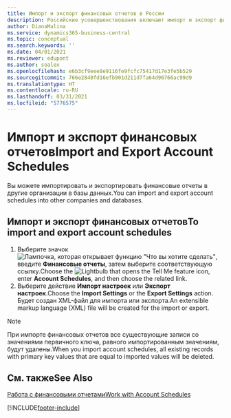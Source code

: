 ```yaml
---
title: Импорт и экспорт финансовых отчетов в России
description: Российские усовершенствования включают импорт и экспорт финансовых отчетов.
author: DianaMalina
ms.service: dynamics365-business-central
ms.topic: conceptual
ms.search.keywords: ''
ms.date: 04/01/2021
ms.reviewer: edupont
ms.author: soalex
ms.openlocfilehash: e6b3cf9eee8e9116fe9fcfc75417d17e3fe5b529
ms.sourcegitcommit: 766e2840fd16efb901d211d7fa64d96766ac99d9
ms.translationtype: HT
ms.contentlocale: ru-RU
ms.lasthandoff: 03/31/2021
ms.locfileid: "5776575"
---
```

# <a name="import-and-export-account-schedules"></a><span data-ttu-id="d8325-103">Импорт и экспорт финансовых отчетов</span><span class="sxs-lookup"><span data-stu-id="d8325-103">Import and Export Account Schedules</span></span>

<span data-ttu-id="d8325-104">Вы можете импортировать и экспортировать финансовые отчеты в другие организации в базы данных.</span><span class="sxs-lookup"><span data-stu-id="d8325-104">You can import and export account schedules into other companies and databases.</span></span>

## <a name="to-import-and-export-account-schedules"></a><span data-ttu-id="d8325-105">Импорт и экспорт финансовых отчетов</span><span class="sxs-lookup"><span data-stu-id="d8325-105">To import and export account schedules</span></span>

1. <span data-ttu-id="d8325-106">Выберите значок ![Лампочка, которая открывает функцию "Что вы хотите сделать"](../../media/ui-search/search_small.png "Что вы хотите сделать"), введите **Финансовые отчеты**, затем выберите соответствующую ссылку.</span><span class="sxs-lookup"><span data-stu-id="d8325-106">Choose the ![Lightbulb that opens the Tell Me feature](../../media/ui-search/search_small.png "Tell me what you want to do") icon, enter **Account Schedules**, and then choose the related link.</span></span>
2. <span data-ttu-id="d8325-107">Выберите действие **Импорт настроек** или **Экспорт настроек**.</span><span class="sxs-lookup"><span data-stu-id="d8325-107">Choose the **Import Settings** or the **Export Settings** action.</span></span> <span data-ttu-id="d8325-108">Будет создан XML-файл для импорта или экспорта.</span><span class="sxs-lookup"><span data-stu-id="d8325-108">An extensible markup language (XML) file will be created for the import or export.</span></span>

> [!NOTE]
> <span data-ttu-id="d8325-109">При импорте финансовых отчетов все существующие записи со значениями первичного ключа, равного импортированным значениям, будут удалены.</span><span class="sxs-lookup"><span data-stu-id="d8325-109">When you import account schedules, all existing records with primary key values that are equal to imported values will be deleted.</span></span>

## <a name="see-also"></a><span data-ttu-id="d8325-110">См. также</span><span class="sxs-lookup"><span data-stu-id="d8325-110">See Also</span></span>

[<span data-ttu-id="d8325-111">Работа с финансовыми отчетами</span><span class="sxs-lookup"><span data-stu-id="d8325-111">Work with Account Schedules</span></span>](How-to-Work-with-Account-Schedules.md)  


[!INCLUDE[footer-include](../../includes/footer-banner.md)]